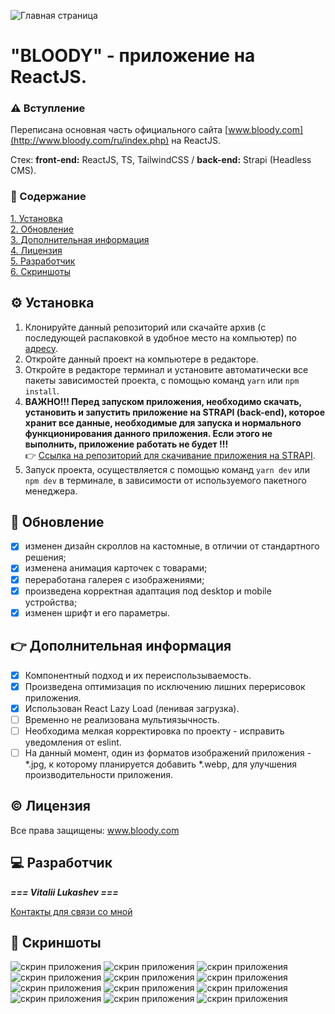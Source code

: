 ![Главная страница](./src/assets/redmi/img_1.jpg)
# "BLOODY" - приложение на ReactJS.
### ⚠ Вступление
Переписана основная часть официального сайта [www.bloody.com](http://www.bloody.com/ru/index.php) на ReactJS.

Стек: **front-end:** ReactJS, TS, TailwindCSS / **back-end:** Strapi (Headless CMS).

### 📓 Содержание

[1. Установка](#install)\
[2. Обновление](#update)\
[3. Дополнительная информация](#info)\
[4. Лицензия](#license)\
[5. Разработчик](#developer)\
[6. Скриншоты](#screenshots)

## ⚙ Установка

1. Клонируйте данный репозиторий или скачайте архив (с последующей распаковкой в удобное место на компьютер) по [адресу](https://github.com/lukashevVitaliy/Bloody).
2. Откройте данный проект на компьютере в редакторе.
3. Откройте в редакторе терминал и установите автоматически все пакеты зависимостей проекта, с помощью команд `yarn` или `npm install`.
4. **ВАЖНО!!! Перед запуском приложения, необходимо скачать, установить и запустить приложение на STRAPI (back-end), которое хранит все данные, необходимые для запуска и нормального функционирования данного приложения. Если этого не выполнить, приложение работать не будет !!!**\
   👉 [Ссылка на репозиторий для скачивание приложения на STRAPI](https://github.com/lukashevVitaliy/Bloody-and-Strapi).
5. Запуск проекта, осуществляется с помощью команд `yarn dev` или `npm dev` в терминале, в зависимости от используемого пакетного менеджера.

## 📌 Обновление

- [x] изменен дизайн скроллов на кастомные, в отличии от стандартного решения;
- [x] изменена анимация карточек с товарами;
- [x] переработана галерея с изображениями;
- [x] произведена корректная адаптация под desktop и mobile устройства;
- [x] изменен шрифт и его параметры.

## 👉 Дополнительная информация

- [x] Компонентный подход и их переиспользываемость.
- [x] Произведена оптимизация по исключению лишних перерисовок приложения.
- [x] Использован React Lazy Load (ленивая загрузка).
- [ ] Временно не реализована мультиязычность.
- [ ] Необходима мелкая корректировка по проекту - исправить уведомления от eslint.
- [ ] На данный момент, один из форматов изображений приложения - \*.jpg, к которому планируется добавить \*.webp, для улучшения производительности приложения.

## © Лицензия

Все права защищены: www.bloody.com

## 💻 Разработчик

**_=== Vitalii Lukashev ===_**

[Контакты для связи со мной](https://github.com/lukashevVitaliy)

## 👀 Скриншоты

![скрин приложения](./src/assets/redmi/mice.jpg)
![скрин приложения](./src/assets/redmi/mouse_1.jpg)
![скрин приложения](./src/assets/redmi/mouse_2.jpg)
![скрин приложения](./src/assets/redmi/mouse_3.jpg)
![скрин приложения](./src/assets/redmi/mouse_4.jpg)
![скрин приложения](./src/assets/redmi/mouse_5.jpg)
![скрин приложения](./src/assets/redmi/mouse_6.jpg)
![скрин приложения](./src/assets/redmi/press-center_1.jpg)
![скрин приложения](./src/assets/redmi/press-center_2.jpg)
![скрин приложения](./src/assets/redmi/gallery.jpg)
![скрин приложения](./src/assets/redmi/download.jpg)
![скрин приложения](./src/assets/redmi/shop.jpg)
